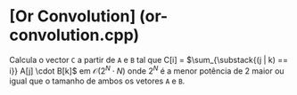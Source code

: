 # [Or Convolution] (or-convolution.cpp)

Calcula o vector `C` a partir de `A` e `B` tal que C[i] = $\sum_{\substack{(j | k) == i}} A[j] \cdot B[k]$ em $\mathcal{O}(2^N \cdot N)$
onde $2^N$ é a menor potência de $2$ maior ou igual que o tamanho de ambos os vetores `A` e `B`.
